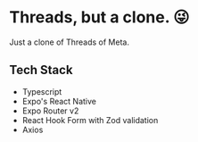# Threads, but a clone. 😜
Just a clone of Threads of Meta.

## Tech Stack
* Typescript
* Expo's React Native
* Expo Router v2
* React Hook Form with Zod validation
* Axios
